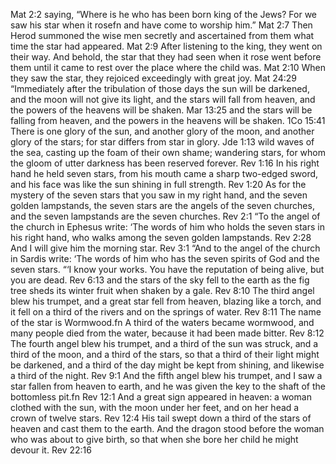 Mat 2:2
saying, “Where is he who has been born king of the Jews? For we saw his star when it rosefn and have come to worship him.”
Mat 2:7
Then Herod summoned the wise men secretly and ascertained from them what time the star had appeared.
Mat 2:9
After listening to the king, they went on their way. And behold, the star that they had seen when it rose went before them until it came to rest over the place where the child was.
Mat 2:10
When they saw the star, they rejoiced exceedingly with great joy.
Mat 24:29
“Immediately after the tribulation of those days the sun will be darkened, and the moon will not give its light, and the stars will fall from heaven, and the powers of the heavens will be shaken.
Mar 13:25
and the stars will be falling from heaven, and the powers in the heavens will be shaken.
1Co 15:41
There is one glory of the sun, and another glory of the moon, and another glory of the stars; for star differs from star in glory.
Jde 1:13
wild waves of the sea, casting up the foam of their own shame; wandering stars, for whom the gloom of utter darkness has been reserved forever.
Rev 1:16
In his right hand he held seven stars, from his mouth came a sharp two-edged sword, and his face was like the sun shining in full strength.
Rev 1:20
As for the mystery of the seven stars that you saw in my right hand, and the seven golden lampstands, the seven stars are the angels of the seven churches, and the seven lampstands are the seven churches.
Rev 2:1
“To the angel of the church in Ephesus write: ‘The words of him who holds the seven stars in his right hand, who walks among the seven golden lampstands.
Rev 2:28
And I will give him the morning star.
Rev 3:1
“And to the angel of the church in Sardis write: ‘The words of him who has the seven spirits of God and the seven stars. “‘I know your works. You have the reputation of being alive, but you are dead.
Rev 6:13
and the stars of the sky fell to the earth as the fig tree sheds its winter fruit when shaken by a gale.
Rev 8:10
The third angel blew his trumpet, and a great star fell from heaven, blazing like a torch, and it fell on a third of the rivers and on the springs of water.
Rev 8:11
The name of the star is Wormwood.fn A third of the waters became wormwood, and many people died from the water, because it had been made bitter.
Rev 8:12
The fourth angel blew his trumpet, and a third of the sun was struck, and a third of the moon, and a third of the stars, so that a third of their light might be darkened, and a third of the day might be kept from shining, and likewise a third of the night.
Rev 9:1
And the fifth angel blew his trumpet, and I saw a star fallen from heaven to earth, and he was given the key to the shaft of the bottomless pit.fn
Rev 12:1
And a great sign appeared in heaven: a woman clothed with the sun, with the moon under her feet, and on her head a crown of twelve stars.
Rev 12:4
His tail swept down a third of the stars of heaven and cast them to the earth. And the dragon stood before the woman who was about to give birth, so that when she bore her child he might devour it.
Rev 22:16
